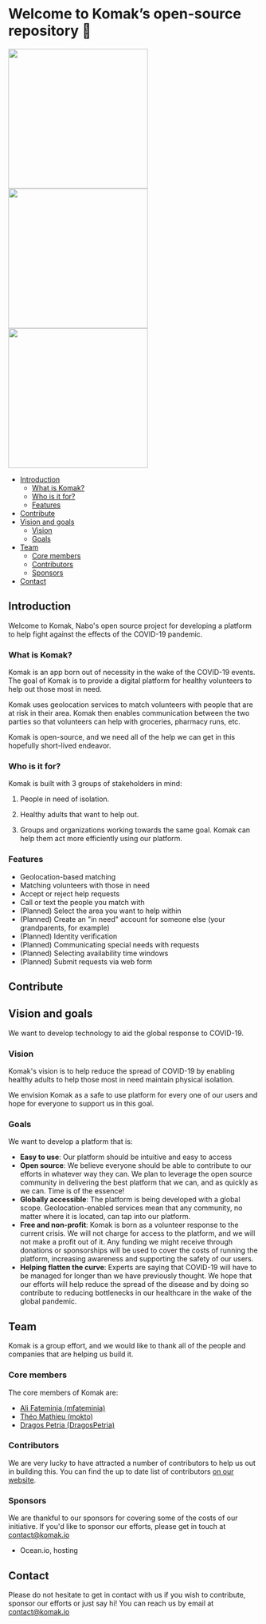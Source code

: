 # Welcome to Komak’s open-source repository 🙏

<p><img width="280" src="https://user-images.githubusercontent.com/28791837/77825801-fd82ad00-710b-11ea-827a-19f3f8eb5f74.png"> <img width="280" src="https://user-images.githubusercontent.com/28791837/77825803-007d9d80-710c-11ea-9fdd-c4f90a803ebf.png"> <img width="280" src="https://user-images.githubusercontent.com/28791837/77825806-01163400-710c-11ea-92c9-3a2080363dc8.png"> </p>

* [Introduction](#introduction)
  * [What is Komak?](#what-is-komak)
  * [Who is it for?](#who-is-it-for)
  * [Features](#features)
* [Contribute](#contribute)
* [Vision and goals](#vision-and-goals)
  * [Vision](#vision)
  * [Goals](#goals)
* [Team](#team)
  * [Core members](#core-members)
  * [Contributors](#contributors)
  * [Sponsors](#sponsors)
* [Contact](#contact)

## Introduction

Welcome to Komak, Nabo's open source project for developing a platform to help fight against the effects of the COVID-19 pandemic. 

### What is Komak?

Komak is an app born out of necessity in the wake of the COVID-19 events. The goal of Komak is to provide a digital platform for healthy volunteers to help out those most in need. 

Komak uses geolocation services to match volunteers with people that are at risk in their area. Komak then enables communication between the two parties so that volunteers can help with groceries, pharmacy runs, etc.

Komak is open-source, and we need all of the help we can get in this hopefully short-lived endeavor. 

### Who is it for?

Komak is built with 3 groups of stakeholders in mind:

1. People in need of isolation. 

2. Healthy adults that want to help out. 

3. Groups and organizations working towards the same goal. Komak can help them act more efficiently using our platform.

### Features

- Geolocation-based matching
- Matching volunteers with those in need
- Accept or reject help requests
- Call or text the people you match with
- (Planned) Select the area you want to help within 
- (Planned) Create an "in need" account for someone else (your grandparents, for example)
- (Planned) Identity verification
- (Planned) Communicating special needs with requests
- (Planned) Selecting availability time windows
- (Planned) Submit requests via web form

## Contribute



## Vision and goals

We want to develop technology to aid the global response to COVID-19.

### Vision

Komak's vision is to help reduce the spread of COVID-19 by enabling healthy adults to help those most in need maintain physical isolation. 

We envision Komak as a safe to use platform for every one of our users and hope for everyone to support us in this goal.

### Goals

We want to develop a platform that is:

- **Easy to use**: Our platform should be intuitive and easy to access
- **Open source**: We believe everyone should be able to contribute to our efforts in whatever way they can. We plan to leverage the open source community in delivering the best platform that we can, and as quickly as we can. Time is of the essence!
- **Globally accessible**: The platform is being developed with a global scope. Geolocation-enabled services mean that any community, no matter where it is located, can tap into our platform.
- **Free and non-profit**: Komak is born as a volunteer response to the current crisis. We will not charge for access to the platform, and we will not make a profit out of it. Any funding we might receive through donations or sponsorships will be used to cover the costs of running the platform, increasing awareness and supporting the safety of our users.
- **Helping flatten the curve**: Experts are saying that COVID-19 will have to be managed for longer than we have previously thought. We hope that our efforts will help reduce the spread of the disease and by doing so contribute to reducing bottlenecks in our healthcare in the wake of the global pandemic.

## Team

Komak is a group effort, and we would like to thank all of the people and companies that are helping us build it.

### Core members

The core members of Komak are:

- [Ali Fateminia (mfateminia)](https://github.com/mfateminia)
- [Théo Mathieu (mokto)](https://github.com/mokto)
- [Dragos Petria (DragosPetria)](https://github.com/DragosPetria)

### Contributors

We are very lucky to have attracted a number of contributors to help us out in building this. You can find the up to date list of contributors [on our website](https://komak.io/who-we-are/).

### Sponsors

We are thankful to our sponsors for covering some of the costs of our initiative. If you'd like to sponsor our efforts, please get in touch at contact@komak.io

- Ocean.io, hosting

## Contact

Please do not hesitate to get in contact with us if you wish to contribute, sponsor our efforts or just say hi! You can reach us by email at contact@komak.io



